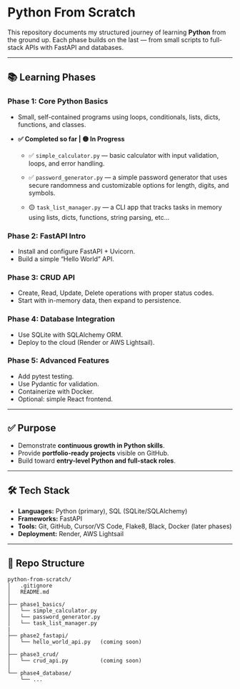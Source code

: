 # Python From Scratch

This repository documents my structured journey of learning **Python** from the ground up.
Each phase builds on the last — from small scripts to full-stack APIs with FastAPI and databases.

---

## 📚 Learning Phases

### Phase 1: Core Python Basics

* Small, self-contained programs using loops, conditionals, lists, dicts, functions, and classes.
* **✅ Completed so far | 🟡 In Progress**

  * ✅ `simple_calculator.py` — basic calculator with input validation, loops, and error handling.

  * ✅ `password_generator.py` — a simple password generator that uses secure randomness and
                                 customizable options for length, digits, and symbols.

  * 🟡 `task_list_manager.py` — a CLI app that tracks tasks in memory using lists, dicts, functions,
                                 string parsing, etc...

### Phase 2: FastAPI Intro

* Install and configure FastAPI + Uvicorn.
* Build a simple “Hello World” API.

### Phase 3: CRUD API

* Create, Read, Update, Delete operations with proper status codes.
* Start with in-memory data, then expand to persistence.

### Phase 4: Database Integration

* Use SQLite with SQLAlchemy ORM.
* Deploy to the cloud (Render or AWS Lightsail).

### Phase 5: Advanced Features

* Add pytest testing.
* Use Pydantic for validation.
* Containerize with Docker.
* Optional: simple React frontend.

---

## ✅ Purpose

* Demonstrate **continuous growth in Python skills**.
* Provide **portfolio-ready projects** visible on GitHub.
* Build toward **entry-level Python and full-stack roles**.

---

## 🛠️ Tech Stack

* **Languages:** Python (primary), SQL (SQLite/SQLAlchemy)
* **Frameworks:** FastAPI
* **Tools:** Git, GitHub, Cursor/VS Code, Flake8, Black, Docker (later phases)
* **Deployment:** Render, AWS Lightsail

---

## 📂 Repo Structure

```
python-from-scratch/
│   .gitignore
│   README.md
│
├── phase1_basics/
│   └── simple_calculator.py
│   └── password_generator.py
│   └── task_list_manager.py
|
├── phase2_fastapi/
│   └── hello_world_api.py   (coming soon)
│
├── phase3_crud/
│   └── crud_api.py          (coming soon)
│
└── phase4_database/
    └── ...
```